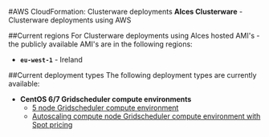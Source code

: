 #AWS CloudFormation: Clusterware deployments
**Alces Clusterware** - Clusterware deployments using AWS

##Current regions
For Clusterware deployments using Alces hosted AMI's - the publicly available AMI's are in the following regions: 

* **`eu-west-1`** - Ireland

##Current deployment types
The following deployment types are currently available: 

* **CentOS 6/7 Gridscheduler compute environments**
  * [5 node Gridscheduler compute environment](https://github.com/alces-software/clusterware-deployment-methods/blob/master/aws-cloudformation/5-node.json)
  * [Autoscaling compute node Gridscheduler compute environment with Spot pricing](https://github.com/alces-software/clusterware-deployment-methods/blob/master/aws-cloudformation/SGE-compute.json)

